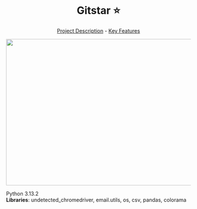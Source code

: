 <img src="https://github.githubassets.com/assets/GitHub-Logo-ee398b662d42.png" alt="" align="center" width="auto" height="auto"><h1 align="center">Gitstar ⭐</h1>
<p align="center"><a href="#project-description">Project Description</a> - <a href="#key-features">Key Features</a></p>

<img src="https://i.imgur.com/1Y2ZjN4.png" alt="" align="center" width="1000" height="400">


Python 3.13.2<br>
**Libraries**: undetected_chromedriver, email.utils, os, csv, pandas, colorama
